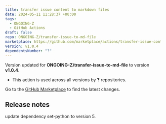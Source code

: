 ```yaml
---
title: transfer issue content to markdown files
date: 2024-05-11 11:28:37 +00:00
tags:
  - ONGOING-Z
  - GitHub Actions
draft: false
repo: ONGOING-Z/transfer-issue-to-md-file
marketplace: https://github.com/marketplace/actions/transfer-issue-content-to-markdown-files
version: v1.0.4
dependentsNumber: "?"
---
```



Version updated for **ONGOING-Z/transfer-issue-to-md-file** to version **v1.0.4**.
- This action is used across all versions by **?** repositories.

Go to the [GitHub Marketplace](https://github.com/marketplace/actions/transfer-issue-content-to-markdown-files) to find the latest changes.

## Release notes

update dependency set-python to version 5.
